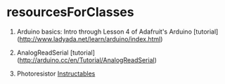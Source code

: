 # resourcesForClasses

1. Arduino basics: Intro through Lesson 4 of Adafruit's Arduino [tutorial]
	(http://www.ladyada.net/learn/arduino/index.html)

2. AnalogReadSerial [tutorial]
(http://arduino.cc/en/Tutorial/AnalogReadSerial)

3. Photoresistor
[Instructables](http://www.instructables.com/id/How-to-Use-a-Light-Dependent-Resistor-LDR/)
